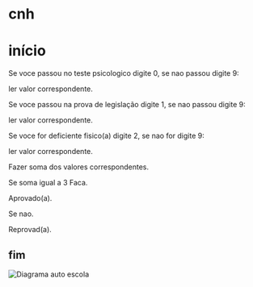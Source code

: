 # cnh
# início
Se voce passou no teste psicologico digite 0, se nao passou digite 9:

ler valor correspondente.

Se voce passou na prova de legislação digite 1, se nao passou digite 9:

ler valor correspondente.

Se voce for deficiente fisico(a) digite 2, se nao for digite 9:

ler valor correspondente.

Fazer soma dos valores correspondentes.

Se  soma igual a 3 Faca.

Aprovado(a).

Se nao.

Reprovad(a).
## fim

![Diagrama auto escola](https://user-images.githubusercontent.com/101893557/166337767-4c3ce9a5-62cd-4f03-8f1a-f7dfbc046744.png)
